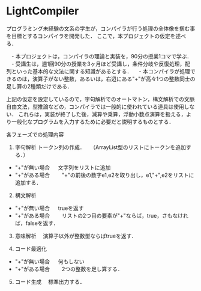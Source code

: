 LightCompiler
=============

プログラミング未経験の文系の学生が，コンパイラが行う処理の全体像を掴む事を目標とするコンパイラを開発した．
ここで，本プロジェクトの仮定を述べる．

　- 本プロジェクトは，コンパイラの理論と実装を，90分の授業1コマで学ぶ．
　- 受講生は，週1回90分の授業を3ヶ月ほど受講し，条件分岐や反復処理，配列といった基本的な文法に関する知識があるとする．
　- 本コンパイラが処理できるのは，演算子がない整数，あるいは，右辺にある"+"が高々1つの整数同士の足し算の2種類だけである．


上記の仮定を設定しているので，字句解析でのオートマトン，構文解析での文脈自由文法，型推論などの，コンパイラでは一般的に使われている道具は使用しない．
これらは，実装が終了した後，減算や乗算，浮動小数点演算を扱える，より一般化なプログラムを入力するために必要だと説明するものとする．

各フェーズでの処理内容

1. 字句解析
トークン列の作成．　　（ArrayList型のリストにトークンを追加する．）
 - "+"が無い場合
　  文字列をリストに追加
 - "+"がある場合
 　　"+"の前後の数字e1,e2を取り出し，e1,"+",e2をリストに追加する．

2. 構文解析
 - "+"が無い場合
　  trueを返す
 - "+"がある場合
 　　リストの2つ目の要素が"+"ならば，true，さもなければ，falseを返す．

3. 意味解析
　演算子以外が整数型ならばtrueを返す．

4. コード最適化
 - "+"が無い場合
　  何もしない
 - "+"がある場合
 　　2つの整数を足し算する．

5. コード生成
　標準出力する．

